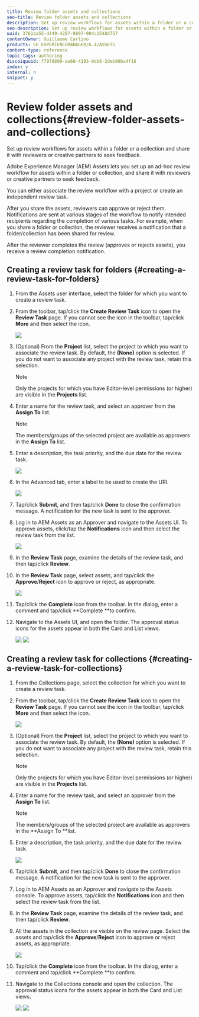 ```yaml
---
title: Review folder assets and collections
seo-title: Review folder assets and collections
description: Set up review workflows for assets within a folder or a collection and share it with reviewers or creative partners to seek feedback.
seo-description: Set up review workflows for assets within a folder or a collection and share it with reviewers.
uuid: 3761aa55-d449-4287-8897-904c1548d757
contentOwner: Guillaume Carlino
products: SG_EXPERIENCEMANAGER/6.4/ASSETS
content-type: reference
topic-tags: authoring
discoiquuid: f7978899-ae68-4193-9db6-2deb90ba4f16
index: y
internal: n
snippet: y
---
```


# Review folder assets and collections{#review-folder-assets-and-collections}

Set up review workflows for assets within a folder or a collection and share it with reviewers or creative partners to seek feedback.

Adobe Experience Manager (AEM) Assets lets you set up an ad-hoc review workflow for assets within a folder or collection, and share it with reviewers or creative partners to seek feedback.

You can either associate the review workflow with a project or create an independent review task.

After you share the assets, reviewers can approve or reject them. Notifications are sent at various stages of the workflow to notify intended recipients regarding the completion of various tasks. For example, when you share a folder or collection, the reviewer receives a notification that a folder/collection has been shared for review.

After the reviewer completes the review (approves or rejects assets), you receive a review completion notification.

## Creating a review task for folders {#creating-a-review-task-for-folders}

1. From the Assets user interface, select the folder for which you want to create a review task.
1. From the toolbar, tap/click the **Create Review Task** icon to open the **Review Task** page. If you cannot see the icon in the toolbar, tap/click **More** and then select the icon.

   ![](assets/chlimage_1-409.png)

1. (Optional) From the **Project** list, select the project to which you want to associate the review task. By default, the **(None)** option is selected. If you do not want to associate any project with the review task, retain this selection.

   >[!NOTE]
   >
   >Only the projects for which you have Editor-level permissions (or higher) are visible in the **Projects** list.

1. Enter a name for the review task, and select an approver from the **Assign To** list.

   >[!NOTE]
   >
   >The members/groups of the selected project are available as approvers in the **Assign To** list.

1. Enter a description, the task priority, and the due date for the review task.

   ![](assets/task_details.png)

1. In the Advanced tab, enter a label to be used to create the URI. 

   ![](assets/review_name.png)

1. Tap/click **Submit**, and then tap/click **Done** to close the confirmation message. A notification for the new task is sent to the approver.
1. Log in to AEM Assets as an Approver and navigate to the Assets UI. To approve assets, click/tap the **Notifications** icon and then select the review task from the list.

   ![](assets/notification.png)

1. In the **Review** **Task** page, examine the details of the review task, and then tap/click **Review**.
1. In the **Review Task** page, select assets, and tap/click the **Approve**/**Reject** icon to approve or reject, as appropriate.

   ![](assets/review_task.png)

1. Tap/click the **Complete** icon from the toolbar. In the dialog, enter a comment and tap/click **Complete **to confirm.
1. Navigate to the Assets UI, and open the folder. The approval status icons for the assets appear in both the Card and List views.

   ![](assets/chlimage_1-410.png) ![](assets/review_status_listview.png)

## Creating a review task for collections {#creating-a-review-task-for-collections}

1. From the Collections page, select the collection for which you want to create a review task.
1. From the toolbar, tap/click the **Create Review Task** icon to open the **Review Task** page. If you cannot see the icon in the toolbar, tap/click **More** and then select the icon.

   ![](assets/chlimage_1-411.png)

1. (Optional) From the **Project** list, select the project to which you want to associate the review task. By default, the **(None)** option is selected. If you do not want to associate any project with the review task, retain this selection.

   >[!NOTE]
   >
   >Only the projects for which you have Editor-level permissions (or higher) are visible in the **Projects** list.

1. Enter a name for the review task, and select an approver from the **Assign To** list.

   >[!NOTE]
   >
   >The members/groups of the selected project are available as approvers in the **Assign To **list.

1. Enter a description, the task priority, and the due date for the review task.

   ![](assets/task_details-collection.png)

1. Tap/click **Submit**, and then tap/click **Done** to close the confirmation message. A notification for the new task is sent to the approver.
1. Log in to AEM Assets as an Approver and navigate to the Assets console. To approve assets, tap/click the **Notifications** icon and then select the review task from the list.
1. In the **Review Task** page, examine the details of the review task, and then tap/click **Review**.
1. All the assets in the collection are visible on the review page. Select the assets and tap/click the **Approve**/**Reject** icon to approve or reject assets, as appropriate.

   ![](assets/review_task_collection.png)

1. Tap/click the **Complete** icon from the toolbar. In the dialog, enter a comment and tap/click **Complete **to confirm.
1. Navigate to the Collections console and open the collection. The approval status icons for the assets appear in both the Card and List views.

   ![](assets/collection_reviewstatuscardview.png) ![](assets/collection_reviewstatuslistview.png)

